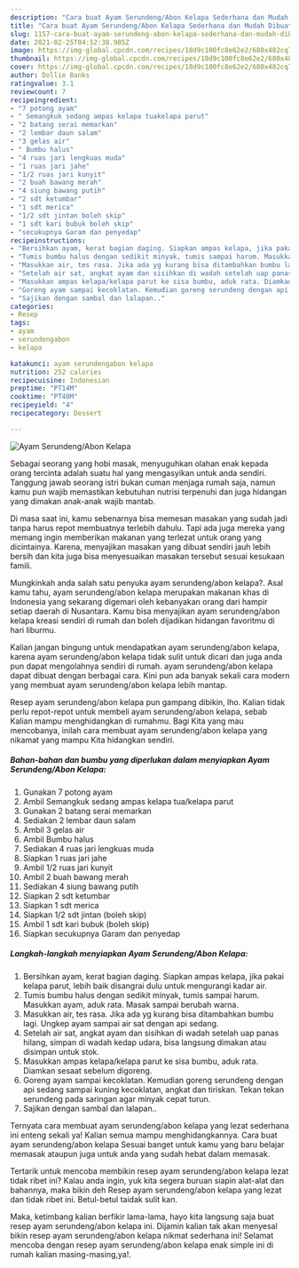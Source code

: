 ```yaml
---
description: "Cara buat Ayam Serundeng/Abon Kelapa Sederhana dan Mudah Dibuat"
title: "Cara buat Ayam Serundeng/Abon Kelapa Sederhana dan Mudah Dibuat"
slug: 1157-cara-buat-ayam-serundeng-abon-kelapa-sederhana-dan-mudah-dibuat
date: 2021-02-25T04:52:38.985Z
image: https://img-global.cpcdn.com/recipes/18d9c100fc8e62e2/680x482cq70/ayam-serundengabon-kelapa-foto-resep-utama.jpg
thumbnail: https://img-global.cpcdn.com/recipes/18d9c100fc8e62e2/680x482cq70/ayam-serundengabon-kelapa-foto-resep-utama.jpg
cover: https://img-global.cpcdn.com/recipes/18d9c100fc8e62e2/680x482cq70/ayam-serundengabon-kelapa-foto-resep-utama.jpg
author: Dollie Banks
ratingvalue: 3.1
reviewcount: 7
recipeingredient:
- "7 potong ayam"
- " Semangkuk sedang ampas kelapa tuakelapa parut"
- "2 batang serai memarkan"
- "2 lembar daun salam"
- "3 gelas air"
- " Bumbu halus"
- "4 ruas jari lengkuas muda"
- "1 ruas jari jahe"
- "1/2 ruas jari kunyit"
- "2 buah bawang merah"
- "4 siung bawang putih"
- "2 sdt ketumbar"
- "1 sdt merica"
- "1/2 sdt jintan boleh skip"
- "1 sdt kari bubuk boleh skip"
- "secukupnya Garam dan penyedap"
recipeinstructions:
- "Bersihkan ayam, kerat bagian daging. Siapkan ampas kelapa, jika pakai kelapa parut, lebih baik disangrai dulu untuk mengurangi kadar air."
- "Tumis bumbu halus dengan sedikit minyak, tumis sampai harum. Masukkan ayam, aduk rata. Masak sampai berubah warna."
- "Masukkan air, tes rasa. Jika ada yg kurang bisa ditambahkan bumbu lagi. Ungkep ayam sampai air sat dengan api sedang."
- "Setelah air sat, angkat ayam dan sisihkan di wadah setelah uap panas hilang, simpan di wadah kedap udara, bisa langsung dimakan atau disimpan untuk stok."
- "Masukkan ampas kelapa/kelapa parut ke sisa bumbu, aduk rata. Diamkan sesaat sebelum digoreng."
- "Goreng ayam sampai kecoklatan. Kemudian goreng serundeng dengan api sedang sampai kuning kecoklatan, angkat dan tiriskan. Tekan tekan serundeng pada saringan agar minyak cepat turun."
- "Sajikan dengan sambal dan lalapan.."
categories:
- Resep
tags:
- ayam
- serundengabon
- kelapa

katakunci: ayam serundengabon kelapa 
nutrition: 252 calories
recipecuisine: Indonesian
preptime: "PT14M"
cooktime: "PT40M"
recipeyield: "4"
recipecategory: Dessert

---
```



![Ayam Serundeng/Abon Kelapa](https://img-global.cpcdn.com/recipes/18d9c100fc8e62e2/680x482cq70/ayam-serundengabon-kelapa-foto-resep-utama.jpg)

Sebagai seorang yang hobi masak, menyuguhkan olahan enak kepada orang tercinta adalah suatu hal yang mengasyikan untuk anda sendiri. Tanggung jawab seorang istri bukan cuman menjaga rumah saja, namun kamu pun wajib memastikan kebutuhan nutrisi terpenuhi dan juga hidangan yang dimakan anak-anak wajib mantab.

Di masa  saat ini, kamu sebenarnya bisa memesan masakan yang sudah jadi tanpa harus repot membuatnya terlebih dahulu. Tapi ada juga mereka yang memang ingin memberikan makanan yang terlezat untuk orang yang dicintainya. Karena, menyajikan masakan yang dibuat sendiri jauh lebih bersih dan kita juga bisa menyesuaikan masakan tersebut sesuai kesukaan famili. 



Mungkinkah anda salah satu penyuka ayam serundeng/abon kelapa?. Asal kamu tahu, ayam serundeng/abon kelapa merupakan makanan khas di Indonesia yang sekarang digemari oleh kebanyakan orang dari hampir setiap daerah di Nusantara. Kamu bisa menyajikan ayam serundeng/abon kelapa kreasi sendiri di rumah dan boleh dijadikan hidangan favoritmu di hari liburmu.

Kalian jangan bingung untuk mendapatkan ayam serundeng/abon kelapa, karena ayam serundeng/abon kelapa tidak sulit untuk dicari dan juga anda pun dapat mengolahnya sendiri di rumah. ayam serundeng/abon kelapa dapat dibuat dengan berbagai cara. Kini pun ada banyak sekali cara modern yang membuat ayam serundeng/abon kelapa lebih mantap.

Resep ayam serundeng/abon kelapa pun gampang dibikin, lho. Kalian tidak perlu repot-repot untuk membeli ayam serundeng/abon kelapa, sebab Kalian mampu menghidangkan di rumahmu. Bagi Kita yang mau mencobanya, inilah cara membuat ayam serundeng/abon kelapa yang nikamat yang mampu Kita hidangkan sendiri.

<!--inarticleads1-->

##### Bahan-bahan dan bumbu yang diperlukan dalam menyiapkan Ayam Serundeng/Abon Kelapa:

1. Gunakan 7 potong ayam
1. Ambil  Semangkuk sedang ampas kelapa tua/kelapa parut
1. Gunakan 2 batang serai memarkan
1. Sediakan 2 lembar daun salam
1. Ambil 3 gelas air
1. Ambil  Bumbu halus
1. Sediakan 4 ruas jari lengkuas muda
1. Siapkan 1 ruas jari jahe
1. Ambil 1/2 ruas jari kunyit
1. Ambil 2 buah bawang merah
1. Sediakan 4 siung bawang putih
1. Siapkan 2 sdt ketumbar
1. Siapkan 1 sdt merica
1. Siapkan 1/2 sdt jintan (boleh skip)
1. Ambil 1 sdt kari bubuk (boleh skip)
1. Siapkan secukupnya Garam dan penyedap




<!--inarticleads2-->

##### Langkah-langkah menyiapkan Ayam Serundeng/Abon Kelapa:

1. Bersihkan ayam, kerat bagian daging. Siapkan ampas kelapa, jika pakai kelapa parut, lebih baik disangrai dulu untuk mengurangi kadar air.
1. Tumis bumbu halus dengan sedikit minyak, tumis sampai harum. Masukkan ayam, aduk rata. Masak sampai berubah warna.
1. Masukkan air, tes rasa. Jika ada yg kurang bisa ditambahkan bumbu lagi. Ungkep ayam sampai air sat dengan api sedang.
1. Setelah air sat, angkat ayam dan sisihkan di wadah setelah uap panas hilang, simpan di wadah kedap udara, bisa langsung dimakan atau disimpan untuk stok.
1. Masukkan ampas kelapa/kelapa parut ke sisa bumbu, aduk rata. Diamkan sesaat sebelum digoreng.
1. Goreng ayam sampai kecoklatan. Kemudian goreng serundeng dengan api sedang sampai kuning kecoklatan, angkat dan tiriskan. Tekan tekan serundeng pada saringan agar minyak cepat turun.
1. Sajikan dengan sambal dan lalapan..




Ternyata cara membuat ayam serundeng/abon kelapa yang lezat sederhana ini enteng sekali ya! Kalian semua mampu menghidangkannya. Cara buat ayam serundeng/abon kelapa Sesuai banget untuk kamu yang baru belajar memasak ataupun juga untuk anda yang sudah hebat dalam memasak.

Tertarik untuk mencoba membikin resep ayam serundeng/abon kelapa lezat tidak ribet ini? Kalau anda ingin, yuk kita segera buruan siapin alat-alat dan bahannya, maka bikin deh Resep ayam serundeng/abon kelapa yang lezat dan tidak ribet ini. Betul-betul taidak sulit kan. 

Maka, ketimbang kalian berfikir lama-lama, hayo kita langsung saja buat resep ayam serundeng/abon kelapa ini. Dijamin kalian tak akan menyesal bikin resep ayam serundeng/abon kelapa nikmat sederhana ini! Selamat mencoba dengan resep ayam serundeng/abon kelapa enak simple ini di rumah kalian masing-masing,ya!.

